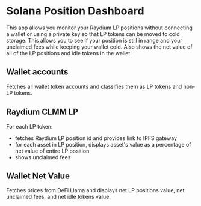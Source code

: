 # Solana Position Dashboard

This app allows you monitor your Raydium LP positions without connecting a wallet or using a private key so that LP tokens can be moved to cold storage. This allows you to see if your position is still in range and your unclaimed fees while keeping your wallet cold. Also shows the net value of all of the LP positions and idle tokens in the wallet.

## Wallet accounts

Fetches all wallet token accounts and classifies them as LP tokens and non-LP tokens.

## Raydium CLMM LP

For each LP token:

- fetches Raydium LP position id and provides link to IPFS gateway
- for each asset in LP position, displays asset's value as a percentage of net value of entire LP position
- shows unclaimed fees

## Wallet Net Value

Fetches prices from DeFi Llama and displays net LP positions value, net unclaimed fees, and net idle tokens value.
